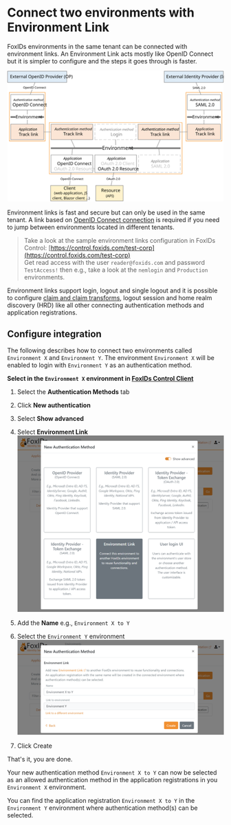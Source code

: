 # Connect two environments with Environment Link

FoxIDs environments in the same tenant can be connected with environment links. An Environment Link acts mostly like OpenID Connect but it is simpler to configure and the steps it goes through is faster. 

![Environment Link](images/how-to-environment-link.svg)

Environment links is fast and secure but can only be used in the same tenant. A link based on [OpenID Connect connection](howto-oidc-foxids.md) is required if you need to jump between environments located in different tenants.

> Take a look at the sample environment links configuration in FoxIDs Control: [https://control.foxids.com/test-corp](https://control.foxids.com/test-corp)  
> Get read access with the user `reader@foxids.com` and password `TestAccess!` then e.g., take a look at the `nemlogin` and `Production` environments.

Environment links support login, logout and single logout and it is possible to configure [claim and claim transforms](claim.md), logout session and home realm discovery (HRD) like all other connecting authentication methods and application registrations.

## Configure integration

The following describes how to connect two environments called `Environment X` and `Environment Y`. The environment `Environment X` will be enabled to login with `Environment Y` as an authentication method.

**Select in the `Environment X` environment in [FoxIDs Control Client](control.md#foxids-control-client)**

1. Select the **Authentication Methods** tab
2. Click **New authentication**
3. Select **Show advanced**  
4. Select **Environment Link**     
   ![Select Environment Link authentication method](images/howto-environmentlink-foxids-auth-method-select.png)

5. Add the **Name** e.g., `Environment X to Y` 
4. Select the `Environment Y` environment
   ![Select Environment Link authentication method](images/howto-environmentlink-foxids-auth-method-y-select.png)
6. Click Create

That's it, you are done. 

Your new authentication method `Environment X to Y` can now be selected as an allowed authentication method in the application registrations in you `Environment X` environment.  

You can find the application registration `Environment X to Y` in the `Environment Y` environment where authentication method(s) can be selected.